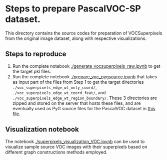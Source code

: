 # Steps to prepare PascalVOC-SP dataset.

This directory contains the source codes for preparation of VOCSuperpixels from the original image dataset, along with respective visualizations.

## Steps to reproduce 

1. Run the complete notebook [./generate_vocsuperpixels_raw.ipynb](./generate_vocsuperpixels_raw.ipynb) to get the target pkl files.    
2. Run the complete notebook [./prepare_voc_pygsource.ipynb](./prepare_voc_pygsource.ipynb) that takes as input part of the files from Step 1 to get the target directories `./voc_superpixels_edge_wt_only_coord/`, `./voc_superpixels_edge_wt_coord_feat/`, and `./voc_superpixels_edge_wt_region_boundary/`. These 3 directories are zipped and stored on the server that hosts these files, and are eventually used as PyG source files for the PascalVOC dataset in [this file](../../graphgps/loader/dataset/voc_superpixels.py).  



## Visualization notebook
The notebook [./superpixels_visualization_VOC.ipynb](./superpixels_visualization_VOC.ipynb) can be used to visualize sample source VOC images with their superpixels based on different graph constructions methods employed.
